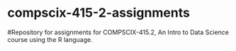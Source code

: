 # compscix-415-2-assignments
#Repository for assignments for COMPSCIX-415.2, An Intro to Data Science course using the R language.
